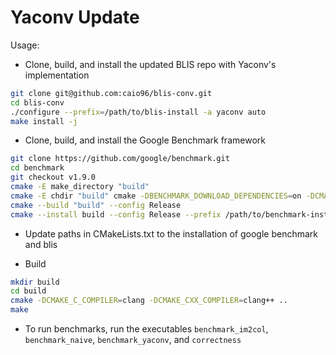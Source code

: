 # Yaconv Update

Usage:

- Clone, build, and install the updated BLIS repo with Yaconv's implementation

```sh
git clone git@github.com:caio96/blis-conv.git
cd blis-conv
./configure --prefix=/path/to/blis-install -a yaconv auto
make install -j
```

- Clone, build, and install the Google Benchmark framework

```sh
git clone https://github.com/google/benchmark.git
cd benchmark
git checkout v1.9.0
cmake -E make_directory "build"
cmake -E chdir "build" cmake -DBENCHMARK_DOWNLOAD_DEPENDENCIES=on -DCMAKE_BUILD_TYPE=Release ../
cmake --build "build" --config Release
cmake --install build --config Release --prefix /path/to/benchmark-install
```

- Update paths in CMakeLists.txt to the installation of google benchmark and blis

- Build

```sh
mkdir build
cd build
cmake -DCMAKE_C_COMPILER=clang -DCMAKE_CXX_COMPILER=clang++ ..
make
```

- To run benchmarks, run the executables `benchmark_im2col`, `benchmark_naive`, `benchmark_yaconv`, and `correctness`
